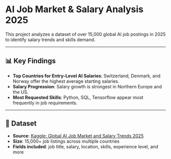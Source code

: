 # AI Job Market & Salary Analysis 2025

This project analyzes a dataset of over 15,000 global AI job postings in 2025 to identify salary trends and skills demand.

---

## 📊 Key Findings

- **Top Countries for Entry-Level AI Salaries**: Switzerland, Denmark, and Norway offer the highest average starting salaries.
- **Salary Progression**: Salary growth is strongest in Northern Europe and the US.
- **Most Requested Skills**: Python, SQL, Tensorflow appear most frequently in job requirements.

---

## 📁 Dataset

- **Source**: [Kaggle: Global AI Job Market and Salary Trends 2025](https://www.kaggle.com/datasets/bismasajjad/global-ai-job-market-and-salary-trends-2025/data)
- **Size**: 15,000+ job listings across multiple countries  
- **Fields included**: job title, salary, location, skills, experience level, and more
